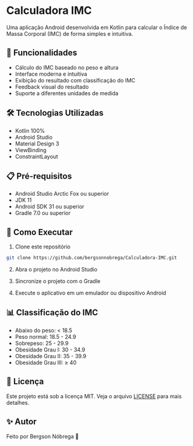 # Calculadora IMC

Uma aplicação Android desenvolvida em Kotlin para calcular o Índice de Massa Corporal (IMC) de forma simples e intuitiva.

## 📱 Funcionalidades

- Cálculo do IMC baseado no peso e altura
- Interface moderna e intuitiva
- Exibição do resultado com classificação do IMC
- Feedback visual do resultado
- Suporte a diferentes unidades de medida

## 🛠️ Tecnologias Utilizadas

- Kotlin 100%
- Android Studio
- Material Design 3
- ViewBinding
- ConstraintLayout

## 📋 Pré-requisitos

- Android Studio Arctic Fox ou superior
- JDK 11
- Android SDK 31 ou superior
- Gradle 7.0 ou superior

## 🚀 Como Executar

1. Clone este repositório
```bash
git clone https://github.com/bergsonnobrega/Calculadora-IMC.git
```

2. Abra o projeto no Android Studio

3. Sincronize o projeto com o Gradle

4. Execute o aplicativo em um emulador ou dispositivo Android

## 📊 Classificação do IMC

- Abaixo do peso: < 18.5
- Peso normal: 18.5 - 24.9
- Sobrepeso: 25 - 29.9
- Obesidade Grau I: 30 - 34.9
- Obesidade Grau II: 35 - 39.9
- Obesidade Grau III: ≥ 40

## 📝 Licença

Este projeto está sob a licença MIT. Veja o arquivo [LICENSE](LICENSE) para mais detalhes.

## ✨ Autor

Feito por Bergson Nóbrega 👋 
